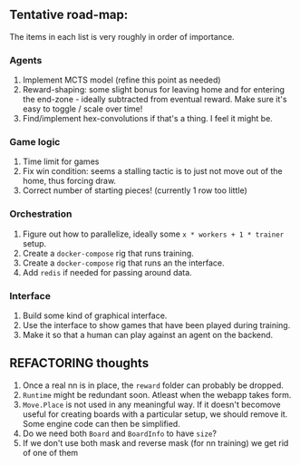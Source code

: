## Tentative road-map:
The items in each list is very roughly in order of importance.

### Agents
1. Implement MCTS model (refine this point as needed)
2. Reward-shaping: some slight bonus for leaving home and for entering the end-zone - ideally subtracted from eventual reward. Make sure it's easy to toggle / scale over time!
3. Find/implement hex-convolutions if that's a thing. I feel it might be.

### Game logic
1. Time limit for games
2. Fix win condition: seems a stalling tactic is to just not move out of the home, thus forcing draw.
3. Correct number of starting pieces! (currently 1 row too little)

### Orchestration
1. Figure out how to parallelize, ideally some  `x * workers + 1 * trainer` setup.
2. Create a `docker-compose` rig that runs training.
3. Create a `docker-compose` rig that runs an the interface.
4. Add `redis` if needed for passing around data.

### Interface
1. Build some kind of graphical interface.
2. Use the interface to show games that have been played during training.
3. Make it so that a human can play against an agent on the backend.

## REFACTORING thoughts
1. Once a real nn is in place, the `reward` folder can probably be dropped.
2. `Runtime` might be redundant soon. Atleast when the webapp takes form.
3. `Move.Place` is not used in any meaningful way. If it doesn't becomove useful for creating boards with a particular setup, we should remove it. Some engine code can then be simplified.
4. Do we need both `Board` and `BoardInfo` to have `size`?
5. If we don't use both mask and reverse mask (for nn training) we get rid of one of them
